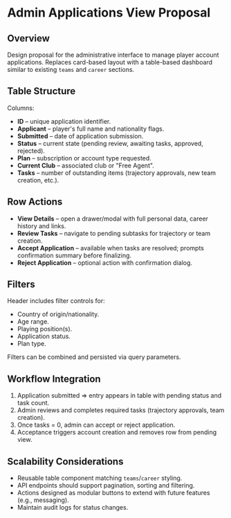 # Admin Applications View Proposal

## Overview
Design proposal for the administrative interface to manage player account applications. Replaces card-based layout with a table-based dashboard similar to existing `teams` and `career` sections.

## Table Structure
Columns:
- **ID** – unique application identifier.
- **Applicant** – player's full name and nationality flags.
- **Submitted** – date of application submission.
- **Status** – current state (pending review, awaiting tasks, approved, rejected).
- **Plan** – subscription or account type requested.
- **Current Club** – associated club or "Free Agent".
- **Tasks** – number of outstanding items (trajectory approvals, new team creation, etc.).

## Row Actions
- **View Details** – open a drawer/modal with full personal data, career history and links.
- **Review Tasks** – navigate to pending subtasks for trajectory or team creation.
- **Accept Application** – available when tasks are resolved; prompts confirmation summary before finalizing.
- **Reject Application** – optional action with confirmation dialog.

## Filters
Header includes filter controls for:
- Country of origin/nationality.
- Age range.
- Playing position(s).
- Application status.
- Plan type.

Filters can be combined and persisted via query parameters.

## Workflow Integration
1. Application submitted ⇒ entry appears in table with pending status and task count.
2. Admin reviews and completes required tasks (trajectory approvals, team creation).
3. Once tasks = 0, admin can accept or reject application.
4. Acceptance triggers account creation and removes row from pending view.

## Scalability Considerations
- Reusable table component matching `teams`/`career` styling.
- API endpoints should support pagination, sorting and filtering.
- Actions designed as modular buttons to extend with future features (e.g., messaging).
- Maintain audit logs for status changes.

